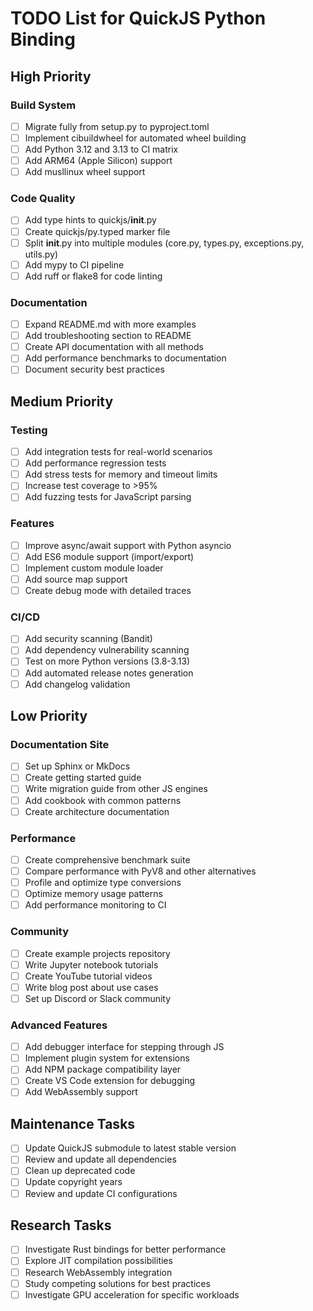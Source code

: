# TODO List for QuickJS Python Binding

## High Priority

### Build System
- [ ] Migrate fully from setup.py to pyproject.toml
- [ ] Implement cibuildwheel for automated wheel building
- [ ] Add Python 3.12 and 3.13 to CI matrix
- [ ] Add ARM64 (Apple Silicon) support
- [ ] Add musllinux wheel support

### Code Quality
- [ ] Add type hints to quickjs/__init__.py
- [ ] Create quickjs/py.typed marker file
- [ ] Split __init__.py into multiple modules (core.py, types.py, exceptions.py, utils.py)
- [ ] Add mypy to CI pipeline
- [ ] Add ruff or flake8 for code linting

### Documentation
- [ ] Expand README.md with more examples
- [ ] Add troubleshooting section to README
- [ ] Create API documentation with all methods
- [ ] Add performance benchmarks to documentation
- [ ] Document security best practices

## Medium Priority

### Testing
- [ ] Add integration tests for real-world scenarios
- [ ] Add performance regression tests
- [ ] Add stress tests for memory and timeout limits
- [ ] Increase test coverage to >95%
- [ ] Add fuzzing tests for JavaScript parsing

### Features
- [ ] Improve async/await support with Python asyncio
- [ ] Add ES6 module support (import/export)
- [ ] Implement custom module loader
- [ ] Add source map support
- [ ] Create debug mode with detailed traces

### CI/CD
- [ ] Add security scanning (Bandit)
- [ ] Add dependency vulnerability scanning
- [ ] Test on more Python versions (3.8-3.13)
- [ ] Add automated release notes generation
- [ ] Add changelog validation

## Low Priority

### Documentation Site
- [ ] Set up Sphinx or MkDocs
- [ ] Create getting started guide
- [ ] Write migration guide from other JS engines
- [ ] Add cookbook with common patterns
- [ ] Create architecture documentation

### Performance
- [ ] Create comprehensive benchmark suite
- [ ] Compare performance with PyV8 and other alternatives
- [ ] Profile and optimize type conversions
- [ ] Optimize memory usage patterns
- [ ] Add performance monitoring to CI

### Community
- [ ] Create example projects repository
- [ ] Write Jupyter notebook tutorials
- [ ] Create YouTube tutorial videos
- [ ] Write blog post about use cases
- [ ] Set up Discord or Slack community

### Advanced Features
- [ ] Add debugger interface for stepping through JS
- [ ] Implement plugin system for extensions
- [ ] Add NPM package compatibility layer
- [ ] Create VS Code extension for debugging
- [ ] Add WebAssembly support

## Maintenance Tasks

- [ ] Update QuickJS submodule to latest stable version
- [ ] Review and update all dependencies
- [ ] Clean up deprecated code
- [ ] Update copyright years
- [ ] Review and update CI configurations

## Research Tasks

- [ ] Investigate Rust bindings for better performance
- [ ] Explore JIT compilation possibilities
- [ ] Research WebAssembly integration
- [ ] Study competing solutions for best practices
- [ ] Investigate GPU acceleration for specific workloads